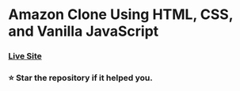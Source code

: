# Amazon Clone Using HTML, CSS, and Vanilla JavaScript

### [Live Site](https://prashin006.github.io/amazon-clone/)

### ⭐ Star the repository if it helped you. 
